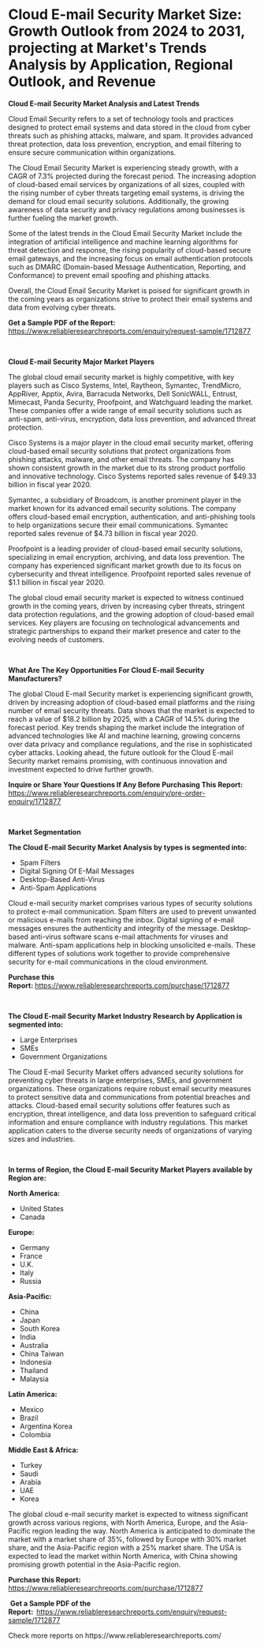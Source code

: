 <p><h1>Cloud E-mail Security Market Size: Growth Outlook from 2024 to 2031, projecting at Market's Trends Analysis by Application, Regional Outlook, and Revenue</h1></p><p><strong>Cloud E-mail Security Market Analysis and Latest Trends</strong></p>
<p><p>Cloud Email Security refers to a set of technology tools and practices designed to protect email systems and data stored in the cloud from cyber threats such as phishing attacks, malware, and spam. It provides advanced threat protection, data loss prevention, encryption, and email filtering to ensure secure communication within organizations.</p><p>The Cloud Email Security Market is experiencing steady growth, with a CAGR of 7.3% projected during the forecast period. The increasing adoption of cloud-based email services by organizations of all sizes, coupled with the rising number of cyber threats targeting email systems, is driving the demand for cloud email security solutions. Additionally, the growing awareness of data security and privacy regulations among businesses is further fueling the market growth.</p><p>Some of the latest trends in the Cloud Email Security Market include the integration of artificial intelligence and machine learning algorithms for threat detection and response, the rising popularity of cloud-based secure email gateways, and the increasing focus on email authentication protocols such as DMARC (Domain-based Message Authentication, Reporting, and Conformance) to prevent email spoofing and phishing attacks.</p><p>Overall, the Cloud Email Security Market is poised for significant growth in the coming years as organizations strive to protect their email systems and data from evolving cyber threats.</p></p>
<p><strong>Get a Sample PDF of the Report:&nbsp;</strong> <a href="https://www.reliableresearchreports.com/enquiry/request-sample/1712877">https://www.reliableresearchreports.com/enquiry/request-sample/1712877</a></p>
<p>&nbsp;</p>
<p><strong>Cloud E-mail Security Major Market Players</strong></p>
<p><p>The global cloud email security market is highly competitive, with key players such as Cisco Systems, Intel, Raytheon, Symantec, TrendMicro, AppRiver, Apptix, Avira, Barracuda Networks, Dell SonicWALL, Entrust, Mimecast, Panda Security, Proofpoint, and Watchguard leading the market. These companies offer a wide range of email security solutions such as anti-spam, anti-virus, encryption, data loss prevention, and advanced threat protection.</p><p>Cisco Systems is a major player in the cloud email security market, offering cloud-based email security solutions that protect organizations from phishing attacks, malware, and other email threats. The company has shown consistent growth in the market due to its strong product portfolio and innovative technology. Cisco Systems reported sales revenue of $49.33 billion in fiscal year 2020.</p><p>Symantec, a subsidiary of Broadcom, is another prominent player in the market known for its advanced email security solutions. The company offers cloud-based email encryption, authentication, and anti-phishing tools to help organizations secure their email communications. Symantec reported sales revenue of $4.73 billion in fiscal year 2020.</p><p>Proofpoint is a leading provider of cloud-based email security solutions, specializing in email encryption, archiving, and data loss prevention. The company has experienced significant market growth due to its focus on cybersecurity and threat intelligence. Proofpoint reported sales revenue of $1.1 billion in fiscal year 2020.</p><p>The global cloud email security market is expected to witness continued growth in the coming years, driven by increasing cyber threats, stringent data protection regulations, and the growing adoption of cloud-based email services. Key players are focusing on technological advancements and strategic partnerships to expand their market presence and cater to the evolving needs of customers.</p></p>
<p>&nbsp;</p>
<p><strong>What Are The Key Opportunities For Cloud E-mail Security Manufacturers?</strong></p>
<p><p>The global Cloud E-mail Security market is experiencing significant growth, driven by increasing adoption of cloud-based email platforms and the rising number of email security threats. Data shows that the market is expected to reach a value of $18.2 billion by 2025, with a CAGR of 14.5% during the forecast period. Key trends shaping the market include the integration of advanced technologies like AI and machine learning, growing concerns over data privacy and compliance regulations, and the rise in sophisticated cyber attacks. Looking ahead, the future outlook for the Cloud E-mail Security market remains promising, with continuous innovation and investment expected to drive further growth.</p></p>
<p><strong>Inquire or Share Your Questions If Any Before Purchasing This Report:</strong> <a href="https://www.reliableresearchreports.com/enquiry/pre-order-enquiry/1712877">https://www.reliableresearchreports.com/enquiry/pre-order-enquiry/1712877</a></p>
<p>&nbsp;</p>
<p><strong>Market Segmentation</strong></p>
<p><strong>The Cloud E-mail Security Market Analysis by types is segmented into:</strong></p>
<p><ul><li>Spam Filters</li><li>Digital Signing Of E-Mail Messages</li><li>Desktop-Based Anti-Virus</li><li>Anti-Spam Applications</li></ul></p>
<p><p>Cloud e-mail security market comprises various types of security solutions to protect e-mail communication. Spam filters are used to prevent unwanted or malicious e-mails from reaching the inbox. Digital signing of e-mail messages ensures the authenticity and integrity of the message. Desktop-based anti-virus software scans e-mail attachments for viruses and malware. Anti-spam applications help in blocking unsolicited e-mails. These different types of solutions work together to provide comprehensive security for e-mail communications in the cloud environment.</p></p>
<p><strong>Purchase this Report:&nbsp;</strong><a href="https://www.reliableresearchreports.com/purchase/1712877">https://www.reliableresearchreports.com/purchase/1712877</a></p>
<p>&nbsp;</p>
<p><strong>The Cloud E-mail Security Market Industry Research by Application is segmented into:</strong></p>
<p><ul><li>Large Enterprises</li><li>SMEs</li><li>Government Organizations</li></ul></p>
<p><p>The Cloud E-mail Security Market offers advanced security solutions for preventing cyber threats in large enterprises, SMEs, and government organizations. These organizations require robust email security measures to protect sensitive data and communications from potential breaches and attacks. Cloud-based email security solutions offer features such as encryption, threat intelligence, and data loss prevention to safeguard critical information and ensure compliance with industry regulations. This market application caters to the diverse security needs of organizations of varying sizes and industries.</p></p>
<p>&nbsp;</p>
<p><strong>In terms of Region, the Cloud E-mail Security Market Players available by Region are:</strong></p>
<p>
    <p> <strong> North America: </strong>
        <ul>
            <li>United States</li>
            <li>Canada</li>
        </ul>
        </p> 
    <p> <strong> Europe: </strong>
        <ul>
            <li>Germany</li>
            <li>France</li>
            <li>U.K.</li>
            <li>Italy</li>
            <li>Russia</li>
        </ul>
        </p> 
    <p> <strong> Asia-Pacific: </strong>
        <ul>
            <li>China</li>
            <li>Japan</li>
            <li>South Korea</li>
            <li>India</li>
            <li>Australia</li>
            <li>China Taiwan</li>
            <li>Indonesia</li>
            <li>Thailand</li>
            <li>Malaysia</li>
        </ul>
        </p> 
    <p> <strong> Latin America: </strong>
        <ul>
            <li>Mexico</li>
            <li>Brazil</li>
            <li>Argentina Korea</li>
            <li>Colombia</li>
        </ul>
        </p> 
    <p> <strong> Middle East & Africa: </strong>
        <ul>
            <li>Turkey</li>
            <li>Saudi</li>
            <li>Arabia</li>
            <li>UAE</li>
            <li>Korea</li>
        </ul>
    </p>
    </p>
<p><p>The global cloud e-mail security market is expected to witness significant growth across various regions, with North America, Europe, and the Asia-Pacific region leading the way. North America is anticipated to dominate the market with a market share of 35%, followed by Europe with 30% market share, and the Asia-Pacific region with a 25% market share. The USA is expected to lead the market within North America, with China showing promising growth potential in the Asia-Pacific region.</p></p>
<p><strong>Purchase this Report: </strong><a href="https://www.reliableresearchreports.com/purchase/1712877">https://www.reliableresearchreports.com/purchase/1712877</a></p>
<p>&nbsp;<strong>Get a Sample PDF of the Report:&nbsp;&nbsp;</strong><a href="https://www.reliableresearchreports.com/enquiry/request-sample/1712877">https://www.reliableresearchreports.com/enquiry/request-sample/1712877</a></p>
<p><strong></strong></p>
<p>Check more reports on https://www.reliableresearchreports.com/</p>
